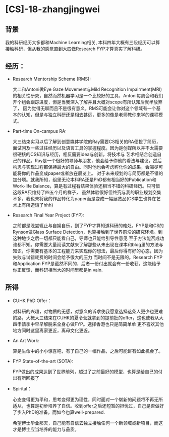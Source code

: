 # [CS]-18-zhangjingwei

## 背景

我的科研经历大多都和Machine Learning相关, 本科四年大概有三段经历可以算接触科研，但从我的感觉直到大四做Research FYP才算真实了解科研。

## 经历：
- Research Mentorship Scheme (RMS):

    大二和Antoni做Eye Gaze Movement与Mild Recognition Impairment(MRI)的相关性研究，自然而然机器学习是一个比较好的工具，Antoni每周会和我们开个组会跟踪进度，但是当我深入了解并且大概对scope有所认知后就半放弃了，
    因为觉得无聊而且不是很有意义。RMS可能会让你对这个领域有一个基本的认知，但是与独立科研还是相去甚远，更多的像是老师教你来学的课程模式。

- Part-time On-campus RA:
    
    大三结束实习以后了解到创意媒体学院的Ray需要CS相关的RA便投了简历，面试问及一些过往经历以及语言工具的掌握程度。因为是创媒所以并不太需要很硬核的CS知识与经历，相反需要idea与创新，将技术与
    艺术相结合创造自己的作品。Ray是一个很好的导师与朋友，他会给予你他的看法与建议，然后构思与实现过程都保持最大的自由。同时他也会考虑孵化你的成果，会竭尽可能将你的作品变成paper或者放在展览上。
    对于未来规划的与简历都是不错的加分项。就我所知，组里无论本科RA还是PhD都有相当好的Publication和Work-life Balance，算是有过程有结果体验还相当不错的科研经历。只可惜这段RA只维持了四五个月的样子，
    虽然体验很好但终究与我的职业规划交集不多，我也未将我的作品转化为paper而是变成一幅展览品(CS学生也算在艺术上有所造诣了hhh)

- Research Final Year Project (FYP):

    之前都是浅尝辄止与自娱自乐，到了FYP才算知道科研的难处。FYP是和CS的Rynson做Glass Surface Detection，也算接触到了世界前沿的研究环境。到这种地步之后一切都只能看自己，导师也只能给引导性意见
    至于方法能否成功谁都不知。你需要大量阅读文献来了解那些从未出现在课本和blog里的方法与知识，你需要有基本的工程能力来实现你的想法，最后你得有好的心态，因为失败与试错耗费的时间会给予很大的压力
    而时间不是无限的。Research FYP和Application FYP是截然不同的，后者一份付出就会有一份收获，这能给予你正反馈，而科研相当大的时间里都是in vain.

## 所得
- CUHK PhD Offer：
    
    对科研的兴趣，对物质的无感，对意义的诉求使我愿意选择这条人更少也更难的路，大概大三结束在CUHK的夏令营就拿到的提前批的offer，这也使我从大四申请季中早早解脱来全身心做FYP。选择香港也只是简简单单
    更不喜欢其他地方同时这里离家更近，离母文化更近。

- An Art Work:

    算是生命中的小小惊喜吧，有了自己的一幅作品，之后可能鲜有如此机会了。

- FYP State-of-the-art (SOTA):

    FYP做出的成果达到了世界前列，超过了之前最好的模型，也算是给自己的付出有所回报了

- Spirital：
    
    心态变得更为平和，思考变得更为理性，同时面对一个崭新的问题将不再无所适从，也算是初步培养了自信。收到offer之后还短暂的担忧过，自己是否做好了步入PhD的准备，而如今也算well-prepared.
    
    希望博士毕业那天，自己能有自信去独立接触任何一个新领域或新项目，而这才是博士应当培养的能力与品质。
